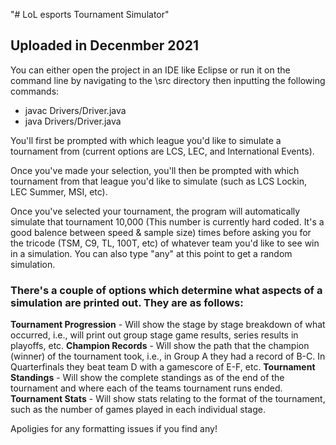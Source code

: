 "# LoL esports Tournament Simulator"

## Uploaded in Decenmber 2021

You can either open the project in an IDE like Eclipse or run it on the command line by navigating to the \src directory then inputting the following commands:
- javac Drivers/Driver.java
- java Drivers/Driver.java

You'll first be prompted with which league you'd like to simulate a tournament from (current options are LCS, LEC, and International Events).

Once you've made your selection, you'll then be prompted with which tournament from that league you'd like to simulate (such as LCS Lockin, LEC Summer, MSI, etc).

Once you've selected your tournament, the program will automatically simulate that tournament 10,000 (This number is currently hard coded. It's a good balence between speed & sample size) times before asking you for the tricode (TSM, C9, TL, 100T, etc) of whatever team you'd like to see win in a simulation. You can also type "any" at this point to get a random simulation.

### There's a couple of options which determine what aspects of a simulation are printed out. They are as follows:
**Tournament Progression** - Will show the stage by stage breakdown of what occurred, i.e., will print out group stage game results, series results in playoffs, etc.
**Champion Records** - Will show the path that the champion (winner) of the tournament took, i.e., in Group A they had a record of B-C. In Quarterfinals they beat team D with a gamescore of E-F, etc.
**Tournament Standings** - Will show the complete standings as of the end of the tournament and where each of the teams tournament runs ended.
**Tournament Stats** - Will show stats relating to the format of the tournament, such as the number of games played in each individual stage.

Apoligies for any formatting issues if you find any!
